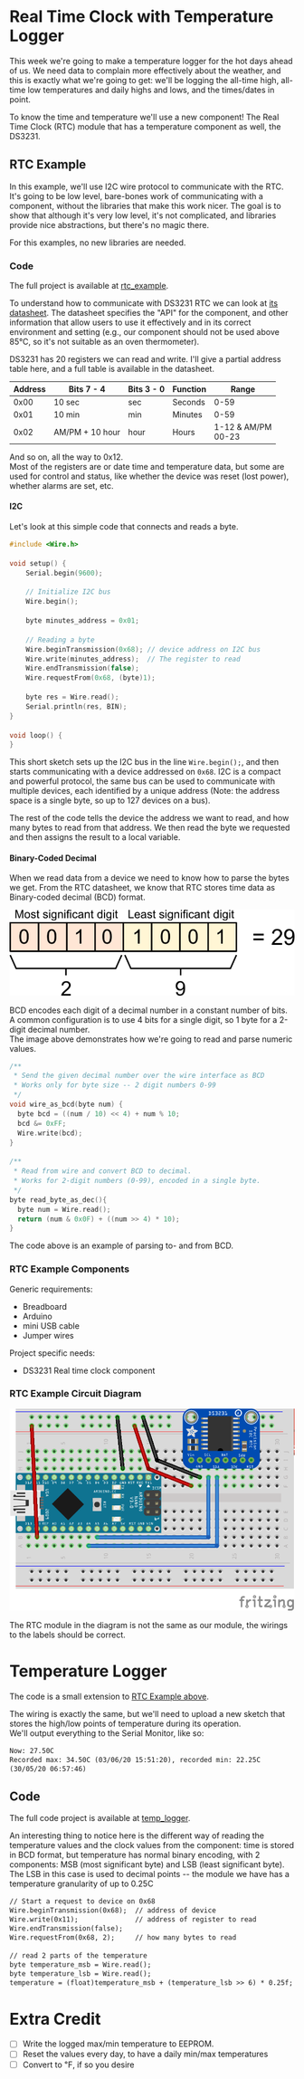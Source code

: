 # Real Time Clock with Temperature Logger
This week we're going to make a temperature logger for the hot days ahead of us. We need data to complain more effectively about the weather, and this is exactly what we're going to get: we'll be logging the all-time high, all-time low temperatures and daily highs and lows, and the times/dates in point.

To know the time and temperature we'll use a new component! The Real Time Clock (RTC) module that has a temperature component as well, the DS3231.

## RTC Example
In this example, we'll use I2C wire protocol to communicate with the RTC. It's going to be low level, bare-bones work of communicating with a component, without the libraries that make this work nicer. The goal is to show that although it's very low level, it's not complicated, and libraries provide nice abstractions, but there's no magic there.

For this examples, no new libraries are needed.

### Code
The full project is available at [rtc_example](rtc_example/rtc_example.ino).

To understand how to communicate with DS3231 RTC we can look at [its datasheet](https://datasheets.maximintegrated.com/en/ds/DS3231M.pdf). The datasheet specifies the "API" for the component, and other information that allow users to use it effectively and in its correct environment and setting (e.g., our component should not be used above 85℃, so it's not suitable as an oven thermometer).

DS3231 has 20 registers we can read and write. I'll give a partial address table here, and a full table is available in the datasheet.

| Address | Bits 7 - 4      | Bits 3 - 0 | Function | Range                   |
|---------|-----------------|------------|----------|-------------------------|
| 0x00    | 10 sec          | sec        | Seconds  | 0-59                    |
| 0x01    | 10 min          | min        | Minutes  | 0-59                    |
| 0x02    | AM/PM + 10 hour | hour       | Hours    | 1-12 & AM/PM<br/> 00-23 |

And so on, all the way to 0x12.<br />
Most of the registers are or date time and temperature data, but some are used for control and status, like whether the device was reset (lost power), whether alarms are set, etc.


#### I2C
Let's look at this simple code that connects and reads a byte.


```c
#include <Wire.h>

void setup() {
    Serial.begin(9600);

    // Initialize I2C bus
    Wire.begin();

    byte minutes_address = 0x01;

    // Reading a byte
    Wire.beginTransmission(0x68); // device address on I2C bus
    Wire.write(minutes_address);  // The register to read
    Wire.endTransmission(false);
    Wire.requestFrom(0x68, (byte)1);

    byte res = Wire.read();
    Serial.println(res, BIN);
}

void loop() {
}
```

This short sketch sets up the I2C bus in the line `Wire.begin();`, and then starts communicating with a device addressed on `0x68`. I2C is a compact and powerful protocol, the same bus can be used to communicate with multiple devices, each identified by a unique address (Note: the address space is a single byte, so up to 127 devices on a bus).

The rest of the code tells the device the address we want to read, and how many bytes to read from that address. We then read the byte we requested and then assigns the result to a local variable.

#### Binary-Coded Decimal
When we read data from a device we need to know how to parse the bytes we get. From the RTC datasheet, we know that RTC stores time data as Binary-coded decimal (BCD) format.

![](images/bcd_example.png)

BCD encodes each digit of a decimal number in a constant number of bits. A common configuration is to use 4 bits for a single digit, so 1 byte for a 2-digit decimal number.<br />
The image above demonstrates how we're going to read and parse numeric values.

```c
/**
 * Send the given decimal number over the wire interface as BCD
 * Works only for byte size -- 2 digit numbers 0-99
 */
void wire_as_bcd(byte num) {
  byte bcd = ((num / 10) << 4) + num % 10;
  bcd &= 0xFF;
  Wire.write(bcd);
}

/**
 * Read from wire and convert BCD to decimal.
 * Works for 2-digit numbers (0-99), encoded in a single byte.
 */
byte read_byte_as_dec(){
  byte num = Wire.read();
  return (num & 0x0F) + ((num >> 4) * 10);
}
```

The code above is an example of parsing to- and from BCD.


### RTC Example Components
Generic requirements:
- Breadboard
- Arduino
- mini USB cable
- Jumper wires

Project specific needs:
- DS3231 Real time clock component

### RTC Example Circuit Diagram
![Simple RTC Example](images/rtc_example_circuit.png)

The RTC module in the diagram is not the same as our module, the wirings to the labels should be correct.

# Temperature Logger
The code is a small extension to [RTC Example above](rtc_example/rtc_example.ino).

The wiring is exactly the same, but we'll need to upload a new sketch that stores the high/low points of temperature during its operation.
<br />We'll output everything to the Serial Monitor, like so:

```
Now: 27.50C
Recorded max: 34.50C (03/06/20 15:51:20), recorded min: 22.25C (30/05/20 06:57:46)
```

## Code
The full code  project is available at [temp_logger](temp_logger/temp_logger.ino).

An interesting thing to notice here is the different way of reading the temperature values and the clock values from the component: time is stored in BCD format, but temperature has normal binary encoding, with 2 components: MSB (most significant byte) and LSB (least significant byte). The LSB in this case is used to decimal points -- the module we have has a temperature granularity of up to 0.25C

```
// Start a request to device on 0x68
Wire.beginTransmission(0x68);  // address of device
Wire.write(0x11);              // address of register to read
Wire.endTransmission(false);
Wire.requestFrom(0x68, 2);     // how many bytes to read

// read 2 parts of the temperature
byte temperature_msb = Wire.read();
byte temperature_lsb = Wire.read();
temperature = (float)temperature_msb + (temperature_lsb >> 6) * 0.25f;
```

# Extra Credit
- [ ] Write the logged max/min temperature to EEPROM.
- [ ] Reset the values every day, to have a daily min/max temperatures
- [ ] Convert to ℉, if so you desire
